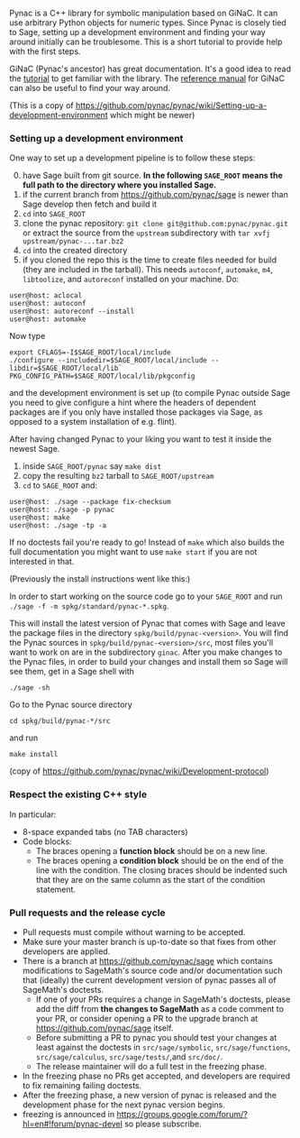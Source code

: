 Pynac is a C++ library for symbolic manipulation based on GiNaC. It can use arbitrary Python objects for numeric types. Since Pynac is closely tied to Sage, setting up a development environment and finding your way around initially can be troublesome. This is a short tutorial to provide help with the first steps.

GiNaC (Pynac's ancestor) has great documentation. It's a good idea to read the [tutorial](http://www.ginac.de/tutorial/) to get familiar with the library. The [reference manual](http://www.ginac.de/reference/) for GiNaC can also be useful to find your way around.

(This is a copy of https://github.com/pynac/pynac/wiki/Setting-up-a-development-environment which might be newer)

### Setting up a development environment

One way to set up a development pipeline is to follow these steps:

0. have Sage built from git source.
**In the following `SAGE_ROOT` means the full path to the directory where you installed Sage.**
1. if the current branch from https://github.com/pynac/sage is newer than Sage develop then fetch and build it
2. `cd` into `SAGE_ROOT`
3. clone the pynac repository: `git clone git@github.com:pynac/pynac.git` or extract the source from the `upstream` subdirectory with `tar xvfj upstream/pynac-...tar.bz2`
4. `cd` into the created directory
5. if you cloned the repo this is the time to create files needed for build (they are included in the tarball). This needs `autoconf`, `automake`, `m4`, `libtoolize`, and `autoreconf` installed on your machine. Do:
```
user@host: aclocal
user@host: autoconf
user@host: autoreconf --install
user@host: automake
```
Now type
```
export CFLAGS=-I$SAGE_ROOT/local/include
./configure --includedir=$SAGE_ROOT/local/include --libdir=$SAGE_ROOT/local/lib` PKG_CONFIG_PATH=$SAGE_ROOT/local/lib/pkgconfig
```
and the development environment is set up (to compile Pynac outside Sage you need to give configure a hint where the headers of dependent packages are if you only have installed those packages via Sage, as opposed to a system installation of e.g. flint).

After having changed Pynac to your liking you want to test it inside the newest Sage.

1. inside `SAGE_ROOT/pynac` say `make dist`
2. copy the resulting `bz2` tarball to `SAGE_ROOT/upstream`
3. `cd` to `SAGE_ROOT` and:
```
user@host: ./sage --package fix-checksum
user@host: ./sage -p pynac
user@host: make
user@host: ./sage -tp -a
```
If no doctests fail you're ready to go! Instead of `make` which also builds the full documentation you might want to use `make start` if you are not interested in that.


(Previously the install instructions went like this:)

In order to start working on the source code go to your `SAGE_ROOT` and run
`./sage -f -m spkg/standard/pynac-*.spkg`.

This will install the latest version of Pynac that comes with Sage and leave the package files in the directory `spkg/build/pynac-<version>`. You will find the Pynac sources in `spkg/build/pynac-<version>/src`, most files you'll want to work on are in the subdirectory `ginac`.
After you make changes to the Pynac files, in order to build your changes and install them so Sage will see them, get in a Sage shell with
```
./sage -sh
```
Go to the Pynac source directory
```
cd spkg/build/pynac-*/src
```
and run
```
make install
```

(copy of https://github.com/pynac/pynac/wiki/Development-protocol)

### Respect the existing C++ style
In particular:
 * 8-space expanded tabs (no TAB characters)
 * Code blocks:
    * The braces opening a **function block** should be on a new line.
    * The braces opening a **condition block** should be on the end of the line with the condition. The closing braces should be indented such that they are on the same column as the start of the condition statement.

### Pull requests and the release cycle
 * Pull requests must compile without warning to be accepted.
 * Make sure your master branch is up-to-date so that fixes from other developers are applied.
 * There is a branch at https://github.com/pynac/sage which contains modifications to SageMath's source code and/or documentation such that (ideally) the current development version of pynac passes all of SageMath's doctests.
    * If one of your PRs requires a change in SageMath's doctests, please add the diff from **the changes to SageMath** as a code comment to your PR, or consider opening a PR to the upgrade branch at https://github.com/pynac/sage itself.
    * Before submitting a PR to pynac you should test your changes at least against the doctests in `src/sage/symbolic`, `src/sage/functions`, `src/sage/calculus`, `src/sage/tests/`,and `src/doc/`.
    * The release maintainer will do a full test in the freezing phase.
 * In the freezing phase no PRs get accepted, and developers are required to fix remaining failing doctests.
 * After the freezing phase, a new version of pynac is released and the development phase for the next pynac version begins.
 * freezing is announced in https://groups.google.com/forum/?hl=en#!forum/pynac-devel so please subscribe.
